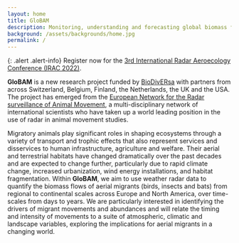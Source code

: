 ```yaml
---
layout: home
title: GloBAM
description: Monitoring, understanding and forecasting global biomass flows of aerial migrants
background: /assets/backgrounds/home.jpg
permalink: /
---
```


{: .alert .alert-info}
Register now for the [3rd International Radar Aeroecology Conference (IRAC 2022)](/irac-2022/).

**GloBAM** is a new research project funded by [BioDivERsa](http://www.biodiversa.org) with partners from across Switzerland, Belgium, Finland, the Netherlands, the UK and the USA. The project has emerged from the [European Network for the Radar surveillance of Animal Movement](http://www.enram.eu), a multi-disciplinary network of international scientists who have taken up a world leading position in the use of radar in animal movement studies. 

Migratory animals play significant roles in shaping ecosystems through a variety of transport and trophic effects that also represent services and disservices to human infrastructure, agriculture and welfare. Their aerial and terrestrial habitats have changed dramatically over the past decades and are expected to change further, particularly due to rapid climate change, increased urbanization, wind energy installations, and habitat fragmentation. Within **GloBAM**, we aim to use weather radar data to quantify the biomass flows of aerial migrants (birds, insects and bats) from regional to continental scales across Europe and North America, over time-scales from days to years. We are particularly interested in identifying the drivers of migrant movements and abundances and will relate the timing and intensity of movements to a suite of atmospheric, climatic and landscape variables, exploring the implications for aerial migrants in a changing world.
